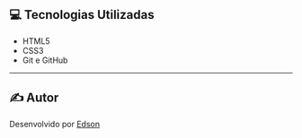 ## 💻 Tecnologias Utilizadas

- HTML5
- CSS3
- Git e GitHub

---

## ✍️ Autor

Desenvolvido por [Edson](https://github.com/Edsonss38)
